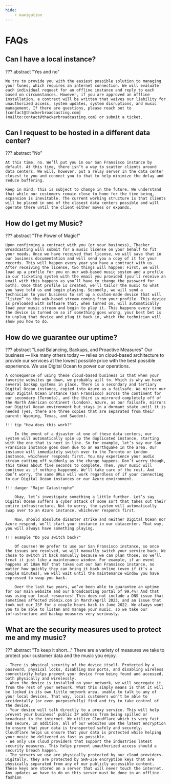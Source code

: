 ```yaml
---
hide:
    - navigation
---
```

# FAQs

## Can I have a local instance?
??? abstract "Yes and no"

    We try to provide you with the easiest possible solution to managing your tunes, which requires an internet connection. We will evaluate each individual request for an offline instance and reply to each based on circumstances. However, if you are approved an offline installation, a contract will be written that waives our liability for unauthorized access, system updates, system disruptions, and music management. If there are questions, please reach out to [contact@thackerbroadcasting.com](mailto:contact@thackerbroadcasting.com) or submit a ticket.


## Can I request to be hosted in a different data center?
??? abstract "No"

    At this time, no. We’ll put you in our San Fransisco instance by default. At this time, there isn’t a way to scatter clients around data centers. We will, however, put a relay server in the data center closest to you and connect you to that to help minimize the delay and reduce buffering.

    Keep in mind, this is subject to change in the future. We understand that while our customers remain close to home for the time being, expansion is inevitable. The current working structure is that clients will be placed in one of the closest data centers possible and will operate there until the client either moves or expands.

## How do I get my Music?
??? abstract "The Power of Magic!"

    Upon confirming a contract with you (or your business), Thacker Broadcasting will submit for a music license on your behalf to fit your needs. Once we have received that license, we will save that in our business documentation and will send you a copy of it for your records. This will happen every year you have a contract with us. After receiving the license, two things will happen: First, we will load up a profile for you on our web-based music system and a profile in our ticketing system with the email you provided (you’ll receive an email with this happens as you’ll have to change the password for both). Once that profile is created, we’ll tailor the music to what you have told us and begin playing. Secondly, we will send a technician to your business to set up a custom-made device that will “listen” to the web-based stream coming from your profile. This device is preloaded with software that, when turned on, will automatically load your music stream and begin to play it. This happens every time the device is turned on so if something goes wrong, your best bet is to unplug that device and plug it back in, which the technician will show you how to do.

## How do we guarantee our uptime?

??? abstract "Load Balancing, Backups, and Proactive Measures"
    Our business — like many others today — relies on cloud-based architecture to provide our services at the lowest possible price with the best possible experience. We use Digital Ocean to power our operations.

    A consequence of using these cloud-based business is that when your favorite websites go down, we probably will to. Which is why we have several backup systems in place. There is a secondary and tertiary Digital Ocean instance, copied into Azure as a failsafe. We mirror our main Digital Ocean instance (San Fransisco) across the continent for our secondary (Toronto), and the third is mirrored completely off of the North American continent (London). Azure, as our failsafe, mirrors our Digital Ocean environment but stays in a dormant state until it is needed (yes, there are three copies that are separated from their parent: Wyoming, Texas, and Sweden).

    !!! tip "How does this work?"

        In the event of a disaster at one of these data centers, our system will automatically spin up the duplicated instance, starting with the one that is next in line. So for example, let’s say our San Fransisco instance goes down due to an earthquake in the area. Our instance will immediately switch over to the Toronto or London instance, whichever responds first. You may experience your audio stream cutting off suddenly as the change happens. Don’t worry though, this takes about five seconds to complete. Then, your music will continue as if nothing happened. We’ll take care of the rest. And don’t worry, the same URLs will work regardless of if your connecting to our Digital Ocean instances or our Azure environment.

    !!! danger "Major Catastrophe"

        Okay, let’s investigate something a little further. Let’s say Digital Ocean suffers a cyber attack of some sort that takes out their entire infrastructure. Not to worry, the system will automatically swap over to an Azure instance, whichever responds first.

        Now, should absolute disaster strike and neither Digital Ocean nor Azure respond, we’ll start your instance in our datacenter. That way, you will always have something playing.

    !!! example "Do you switch back?"

        Of course! We prefer to use our San Fransisco instance, so once the issues are resolved, we will manually switch your service back. We chose to switch it back manually because we can plan those, so we’ll treat it just like a maintenance window. For example, if an event happens at 10am MST that takes out our San Fransisco instance, no matter how quickly they can bring it back online (even if it’s a couple minutes), we will wait until the maintenance window you have expressed to swap you back.

        Over the last two years, we’ve been able to guarantee an uptime for our main website and our broadcasting portal of 99.4%! And that was using our local resources! This does not include a DNS issue that sometimes affected z96mix.com in March/April 2023, and an issue that took out our ISP for a couple hours back in June 2022. We always want you to be able to listen and manage your music, so we take our infrastructure and backup measures very seriously.

## What are the security measures used to protect me and my music?
??? abstract "To keep it short..."
    There are a variety of measures we take to protect your customer data and the music you enjoy.

    - There is physical security of the device itself. Protected by a password, physical locks, disabling USB ports, and disabling wireless connectivity helps prevent your device from being found and accessed, both physically and wirelessly.
    - When the device is installed on your network, we will segregate it from the rest of your network. What this simply means is that it will be locked in its own little network area, unable to talk to any of your local devices. That way, local customers won’t be able to accidentally (or even purposefully) find and try to take control of the device.
    - Your device will talk directly to a proxy service. This will help prevent your business’ public IP address from being spilled or broadcast to the internet. We utilize Cloudflare which is very fast and secure. In addition, all of our websites use the latest encryption to ensure that your data is transported safely and securely. Cloudflare helps us ensure that your data is protected while helping your music be delivered as fast as possible.
    - We only use cloud providers that support the industries latest security measures. This helps prevent unauthorized access should a security breach happen.
    - The servers we use are physically protected by our cloud providers. Digitally, they are protected by SHA-256 encryption keys that are physically separated from any of our publicly accessible content. These keys are stored on a server that will never touch the internet. Any updates we have to do on this server must be done in an offline fashion